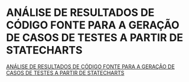 # ANÁLISE DE RESULTADOS DE CÓDIGO FONTE PARA A GERAÇÃO DE CASOS DE TESTES A PARTIR DE STATECHARTS

[ANÁLISE DE RESULTADOS DE CÓDIGO FONTE PARA A GERAÇÃO DE CASOS DE TESTES A PARTIR DE STATECHARTS](https://github.com/Souzalia/artigos/blob/main/Artigo%20ver14-%20MAC6919-2016-Testes.odt) 
